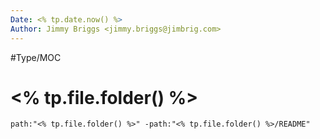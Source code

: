 ```yaml
---
Date: <% tp.date.now() %>
Author: Jimmy Briggs <jimmy.briggs@jimbrig.com>
---
```


#Type/MOC

# <% tp.file.folder() %>

```query
path:"<% tp.file.folder() %>" -path:"<% tp.file.folder() %>/README"
```